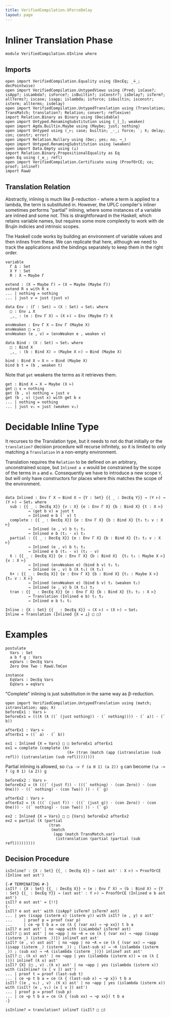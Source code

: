 ```yaml
---
title: VerifiedCompilation.UForceDelay
layout: page
---
```


# Inliner Translation Phase
```
module VerifiedCompilation.UInline where

```
## Imports

```
open import VerifiedCompilation.Equality using (DecEq; _≟_; decPointwise)
open import VerifiedCompilation.UntypedViews using (Pred; isCase?; isApp?; isLambda?; isForce?; isBuiltin?; isConstr?; isDelay?; isTerm?; allTerms?; iscase; isapp; islambda; isforce; isbuiltin; isconstr; isterm; allterms; isdelay)
open import VerifiedCompilation.UntypedTranslation using (Translation; TransMatch; translation?; Relation; convert; reflexive)
import Relation.Binary as Binary using (Decidable)
open import Untyped.RenamingSubstitution using (_[_]; weaken)
open import Agda.Builtin.Maybe using (Maybe; just; nothing)
open import Untyped using (_⊢; case; builtin; _·_; force; `; ƛ; delay; con; constr; error)
open import Relation.Nullary using (Dec; yes; no; ¬_)
open import Untyped.RenamingSubstitution using (weaken)
open import Data.Empty using (⊥)
import Relation.Binary.PropositionalEquality as Eq
open Eq using (_≡_; refl)
open import VerifiedCompilation.Certificate using (ProofOrCE; ce; proof; inlineT)
import RawU
```
## Translation Relation

Abstractly, inlining is much like β-reduction - where a term is applied to a
lambda, the term is substituted in. However, the UPLC compiler's inliner
sometimes performs "partial" inlining, where some instances of a variable are
inlined and some not. This is straightforward in the Haskell, which retains
variable names, but requires some more complexity to work with de Brujin
indicies and intrinsic scopes.

The Haskell code works by building an environment of variable values and then
inlines from these. We can replicate that here, although we need to track the
applications and the bindings separately to keep them in the right order.
```
variable
  Γ Δ : Set
  X Y : Set
  R : X → Maybe Γ

extend : (X → Maybe Γ) → (X → Maybe (Maybe Γ))
extend R x with R x
... | nothing = nothing
... | just v = just (just v)

data Env : (Γ : Set) → (X : Set) → Set₁ where
  □ : Env ⊥ X
  _,_ : (e : Env Γ X) → (X ⊢) → Env (Maybe Γ) X

envWeaken : Env Γ X → Env Γ (Maybe X)
envWeaken □ = □
envWeaken (e , v) = (envWeaken e , weaken v)

data Bind : (X : Set) → Set₁ where
  □ : Bind X
  _,_ : (b : Bind X) → (Maybe X ⊢) → Bind (Maybe X)

bind : Bind X → X ⊢ → Bind (Maybe X)
bind b t = (b , weaken t)

```
Note that `get` weakens the terms as it retrieves them.
```
get : Bind X → X → Maybe (X ⊢)
get □ x = nothing
get (b , v) nothing = just v
get (b , v) (just x) with get b x
... | nothing = nothing
... | just v₁ = just (weaken v₁)

```
# Decidable Inline Type

It recurses to the Translation type, but it needs to not do that initially or
the `translation?` decision procedure will recurse infinitely, so it is
limited to only matching a `Translation` in a non-empty environment.

Translation requires the `Relation` to be defined on an arbitrary,
unconstrained scope, but `Inlined a e` would be constrained by the
scope of the terms in `a` and `e`. Consequently we have to introduce a
new scope `Y`, but will only have constructors for places where this
matches the scope of the environment.
```

data Inlined : Env Γ X → Bind X → {Y : Set} {{ _ : DecEq Y}} → (Y ⊢) → (Y ⊢) → Set₁ where
  sub : {{ _ : DecEq X}} {v : X} {e : Env Γ X} {b : Bind X} {t : X ⊢}
          → (get b v) ≡ just t
          → Inlined e b (` v) t
  complete : {{ _ : DecEq X}} {e : Env Γ X} {b : Bind X} {t₁ t₂ v : X ⊢}
          → Inlined (e , v) b t₁ t₂
          → Inlined e b (t₁ · v) t₂
  partial : {{ _ : DecEq X}} {e : Env Γ X} {b : Bind X} {t₁ t₂ v : X ⊢}
          → Inlined (e , v) b t₁ t₂
          → Inlined e b (t₁ · v) (t₂ · v)
  ƛ : {{ _ : DecEq X}} {e : Env Γ X} {b : Bind X}  {t₁ t₂ : Maybe X ⊢} {v : X ⊢}
          → Inlined (envWeaken e) (bind b v) t₁ t₂
          → Inlined (e , v) b (ƛ t₁) (ƛ t₂)
  ƛ+ : {{ _ : DecEq X}} {e : Env Γ X} {b : Bind X} {t₁ : Maybe X ⊢} {t₂ v : X ⊢}
          → Inlined (envWeaken e) (bind b v) t₁ (weaken t₂)
          → Inlined (e , v) b (ƛ t₁) t₂
  tran : {{ _ : DecEq X}} {e : Env Γ X} {b : Bind X} {t₁ t₂ : X ⊢}
          → Translation (Inlined e b) t₁ t₂
          → Inlined e b t₁ t₂

Inline : {X : Set} {{ _ : DecEq X}} → (X ⊢) → (X ⊢) → Set₁
Inline = Translation (Inlined {X = ⊥} □ □)

```
# Examples

```
postulate
  Vars : Set
  a b f g : Vars
  eqVars : DecEq Vars
  Zero One Two : RawU.TmCon

instance
  EqVars : DecEq Vars
  EqVars = eqVars

```
"Complete" inlining is just substitution in the same way as β-reduction.
```
open import VerifiedCompilation.UntypedTranslation using (match; istranslation; app; ƛ)
beforeEx1 : Vars ⊢
beforeEx1 = (((ƛ (ƛ ((` (just nothing)) · (` nothing)))) · (` a)) · (` b))

afterEx1 : Vars ⊢
afterEx1 = ((` a) · (` b))

ex1 : Inlined {X = Vars} □ □ beforeEx1 afterEx1
ex1 = complete (complete (ƛ+
                           (ƛ+ (tran (match (app (istranslation (sub refl)) (istranslation (sub refl))))))))

```
Partial inlining is allowed, so  `(\a -> f (a 0 1) (a 2)) g` can become  `(\a -> f (g 0 1) (a 2)) g`
```
beforeEx2 : Vars ⊢
beforeEx2 = (ƛ (((` (just f)) · (((` nothing) · (con Zero)) · (con One))) · ((` nothing) · (con Two)) )) · (` g)

afterEx2 : Vars ⊢
afterEx2 = (ƛ (((` (just f)) · (((` (just g)) · (con Zero)) · (con One))) · ((` nothing) · (con Two)) )) · (` g)

ex2 : Inlined {X = Vars} □ □ {Vars} beforeEx2 afterEx2
ex2 = partial (ƛ (partial
                   (tran
                    (match
                     (app (match TransMatch.var)
                      (istranslation (partial (partial (sub refl)))))))))

```
## Decision Procedure

```
isInline? : {X : Set} {{_ : DecEq X}} → (ast ast' : X ⊢) → ProofOrCE (Inline ast ast')

{-# TERMINATING #-}
isIl? : {X : Set} {{_ : DecEq X}} → (e : Env Γ X) → (b : Bind X) → {Y : Set} {{_ : DecEq Y}} → (ast ast' : Y ⊢) → ProofOrCE (Inlined e b ast ast')
isIl? e ast ast' = {!!}
{-
isIl? e ast ast' with (isApp? isTerm? isTerm? ast)
... | yes (isapp (isterm x) (isterm y)) with isIl? (e , y) x ast'
...     | proof p = proof (var p)
...     | ce ¬p t b a = ce (λ { (var xx) → ¬p xx}) t b a
isIl? e ast ast' | no ¬app with (isLambda? isTerm? ast)
isIl? □ ast ast' | no ¬app | no ¬ƛ = ce (λ { (var xx) → ¬app (isapp (isterm _) (isterm _))}) inlineT ast ast'
isIl? (e , v) ast ast' | no ¬app | no ¬ƛ = ce (λ { (var xx) → ¬app (isapp (isterm _) (isterm _)) ; (last-sub x) → ¬ƛ (islambda (isterm _)) ; (sub xx) → ¬ƛ (islambda (isterm _))}) inlineT ast ast'
isIl? □ .(ƛ x) ast' | no ¬app | yes (islambda (isterm x)) = ce (λ { ()}) inlineT (ƛ x) ast'
isIl? {X} (□ , v) .(ƛ x) ast' | no ¬app | yes (islambda (isterm x)) with (isInline? (x [ v ]) ast')
... | proof t = proof (last-sub t)
... | ce ¬p t b a = ce (λ { (last-sub x) → ¬p x}) t b a
isIl? ((e , v₁) , v) .(ƛ x) ast' | no ¬app | yes (islambda (isterm x)) with (isIl? (e , v₁) (x [ v ]) ast')
... | proof p = proof (sub p)
... | ce ¬p t b a = ce (λ { (sub xx) → ¬p xx}) t b a
-}

isInline? = translation? inlineT (isIl? □ □)

```
